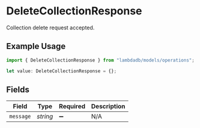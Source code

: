 # DeleteCollectionResponse

Collection delete request accepted.

## Example Usage

```typescript
import { DeleteCollectionResponse } from "lambdadb/models/operations";

let value: DeleteCollectionResponse = {};
```

## Fields

| Field              | Type               | Required           | Description        |
| ------------------ | ------------------ | ------------------ | ------------------ |
| `message`          | *string*           | :heavy_minus_sign: | N/A                |
